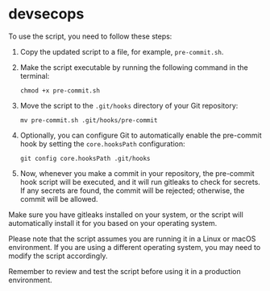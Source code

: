 # devsecops
To use the script, you need to follow these steps:

1. Copy the updated script to a file, for example, `pre-commit.sh`.

2. Make the script executable by running the following command in the terminal:
   ```
   chmod +x pre-commit.sh
   ```

3. Move the script to the `.git/hooks` directory of your Git repository:
   ```
   mv pre-commit.sh .git/hooks/pre-commit
   ```

4. Optionally, you can configure Git to automatically enable the pre-commit hook by setting the `core.hooksPath` configuration:
   ```
   git config core.hooksPath .git/hooks
   ```

5. Now, whenever you make a commit in your repository, the pre-commit hook script will be executed, and it will run gitleaks to check for secrets. If any secrets are found, the commit will be rejected; otherwise, the commit will be allowed.

Make sure you have gitleaks installed on your system, or the script will automatically install it for you based on your operating system.

Please note that the script assumes you are running it in a Linux or macOS environment. If you are using a different operating system, you may need to modify the script accordingly.

Remember to review and test the script before using it in a production environment.
